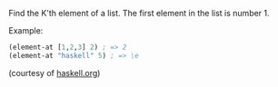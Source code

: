 Find the K'th element of a list. The first element in the list is number 1.

Example:
```clj
(element-at [1,2,3] 2) ; => 2
(element-at "haskell" 5) ; => \e
```
(courtesy of [haskell.org](http://www.haskell.org/haskellwiki/99_questions/1_to_10))
